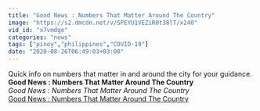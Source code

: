 ```yaml
---
title: "Good News : Numbers That Matter Around The Country"
image: "https://s2.dmcdn.net/v/SPEYU1VEZiR0t38lT/x240"
vid_id: "x7vmdge"
categories: "news"
tags: ["pinoy","philippines","COVID-19"]
date: "2020-08-26T06:49:03+03:00"
---
```

Quick info on numbers that matter in and around the city for your guidance.<br><b>Good News : Numbers That Matter Around The Country</b><br> <i>Good News : Numbers That Matter Around The Country</i><br> <u>Good News : Numbers That Matter Around The Country</u>
